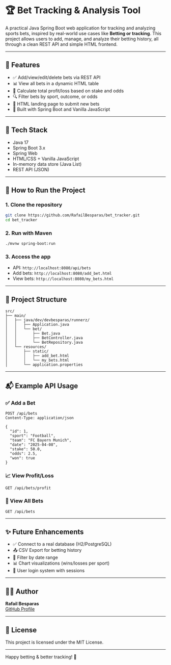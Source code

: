 # 🏆 Bet Tracking & Analysis Tool

A practical Java Spring Boot web application for tracking and analyzing sports bets, inspired by real-world use cases like **Betting or tracking**. This project allows users to add, manage, and analyze their betting history, all through a clean REST API and simple HTML frontend.

---

## 📌 Features

- ✅ Add/view/edit/delete bets via REST API
- 📊 View all bets in a dynamic HTML table
- 💸 Calculate total profit/loss based on stake and odds
- 🔍 Filter bets by sport, outcome, or odds
- 🧾 HTML landing page to submit new bets
- 🚀 Built with Spring Boot and Vanilla JavaScript

---

## 🧱 Tech Stack

- Java 17
- Spring Boot 3.x
- Spring Web
- HTML/CSS + Vanilla JavaScript
- In-memory data store (Java List)
- REST API (JSON)

---

## 🚀 How to Run the Project

### 1. Clone the repository
```bash
git clone https://github.com/RafailBesparas/bet_tracker.git
cd bet_tracker
```

### 2. Run with Maven
```bash
./mvnw spring-boot:run
```

### 3. Access the app
- API: `http://localhost:8080/api/bets`
- Add bets: `http://localhost:8080/add_bet.html`
- View bets: `http://localhost:8080/my_bets.html`

---

## 📁 Project Structure

```
src/
├── main/
│   ├── java/dev/devbesparas/runnerz/
│   │   ├── Application.java
│   │   └── bet/
│   │       ├── Bet.java
│   │       ├── BetController.java
│   │       └── BetRepository.java
│   └── resources/
│       ├── static/
│       │   ├── add_bet.html
│       │   └── my_bets.html
│       └── application.properties
```

---

## 📬 Example API Usage

### ✅ Add a Bet
```http
POST /api/bets
Content-Type: application/json

{
  "id": 1,
  "sport": "Football",
  "team": "FC Bayern Munich",
  "date": "2025-04-08",
  "stake": 50.0,
  "odds": 2.5,
  "won": true
}
```

### 📈 View Profit/Loss
```http
GET /api/bets/profit
```

### 🔄 View All Bets
```http
GET /api/bets
```

---

## ✨ Future Enhancements
- ✅ Connect to a real database (H2/PostgreSQL)
- 📤 CSV Export for betting history
- 📅 Filter by date range
- 📊 Chart visualizations (wins/losses per sport)
- 🔐 User login system with sessions

---

## 🧑‍💻 Author
**Rafail Besparas**  
[GitHub Profile](https://github.com/RafailBesparas)

---

## 📄 License
This project is licensed under the MIT License.

---

Happy betting & better tracking! 🎯
